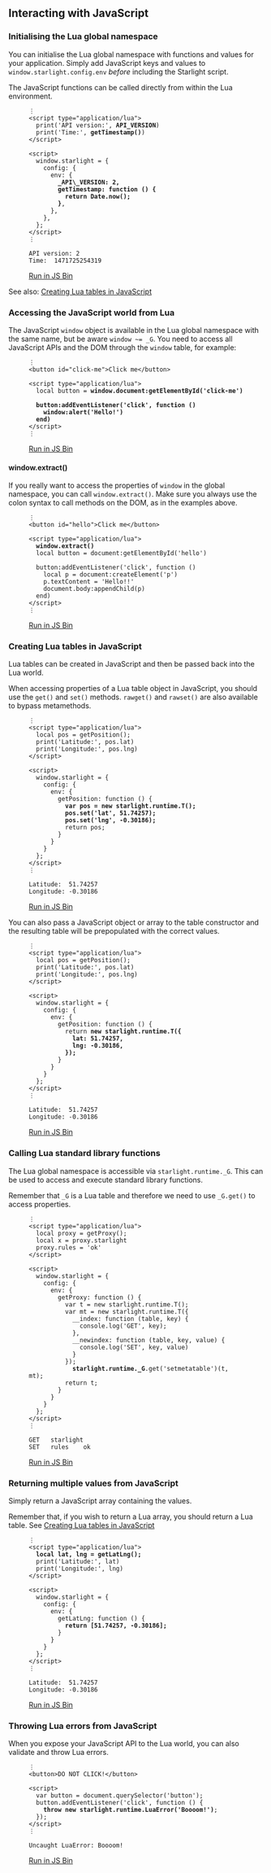 ## Interacting with JavaScript


### Initialising the Lua global namespace

You can initialise the Lua global namespace with functions and values for your application. 
Simply add JavaScript keys and values to `window.starlight.config.env` *before* including the Starlight script.

The JavaScript functions can be called directly from within the Lua environment.

<figure>
  <pre><code class="html">⋮
&lt;script type="application/lua"&gt;
  print('API version:', <b>API_VERSION</b>)
  print('Time:', <b>getTimestamp()</b>)
&lt;/script&gt;
&nbsp;
&lt;script&gt;
  window.starlight = {
&nbsp;   config: {
&nbsp;     env: {
&nbsp;       <b>_API\_VERSION: 2,
&nbsp;       getTimestamp: function () {
&nbsp;         return Date.now();
&nbsp;       }</b>,
&nbsp;     },
&nbsp;   },
  };
&lt;/script&gt;
⋮</code></pre>
<pre><code class="console">API version: 2
Time:  1471725254319</code></pre>
  <figcaption class="js-bin"><a href="http://jsbin.com/reheru/edit?html,console">Run in JS Bin</a></figcaption>
</figure>

See also: [Creating Lua tables in JavaScript](#creating-lua-tables-in-javascript)



### Accessing the JavaScript world from Lua

The JavaScript `window` object is available in the Lua global namespace with the same name, but be aware `window ~= _G`. You need to access all JavaScript APIs and the DOM through the `window` table, for example:

<figure>
  <pre><code class="html">⋮
&lt;button id="click-me"&gt;Click me&lt;/button&gt;
&nbsp;
&lt;script type="application/lua"&gt;
  local button = <b>window.document:getElementById('click-me')
&nbsp;
  button:addEventListener('click', function () 
&nbsp;   window:alert('Hello!')
  end)</b>
&lt;/script&gt;
⋮</code></pre>
  <figcaption class="js-bin"><a href="http://jsbin.com/yefovo/edit?html,output">Run in JS Bin</a></figcaption>
</figure>


#### window.extract()

If you really want to access the properties of `window` in the global namespace, you can call `window.extract()`. 
Make sure you always use the colon syntax to call methods on the DOM, as in the examples above.

<figure>
  <pre><code class="html">⋮
&lt;button id="hello"&gt;Click me&lt;/button&gt;
&nbsp;
&lt;script type="application/lua"&gt;
  <b>window.extract()</b>
  local button = document:getElementById('hello')
&nbsp;
  button:addEventListener('click', function () 
&nbsp;   local p = document:createElement('p')
&nbsp;   p.textContent = 'Hello!!'
&nbsp;   document.body:appendChild(p)
  end)
&lt;/script&gt;
⋮</code></pre>
  <figcaption class="js-bin"><a href="http://jsbin.com/cococo/edit?html,output">Run in JS Bin</a></figcaption>
</figure>



### Creating Lua tables in JavaScript

Lua tables can be created in JavaScript and then be passed back into the Lua world.

When accessing properties of a Lua table object in JavaScript, you should use the `get()` and `set()` methods. `rawget()` and `rawset()` are also available to bypass metamethods. 

<figure>
  <pre><code class="html">⋮
&lt;script type="application/lua"&gt;
  local pos = getPosition();
  print('Latitude:', pos.lat)
  print('Longitude:', pos.lng)
&lt;/script&gt;
&nbsp;
&lt;script&gt;
  window.starlight = {
&nbsp;   config: {
&nbsp;     env: {
&nbsp;       getPosition: function () {
&nbsp;         <b>var pos = new starlight.runtime.T();
&nbsp;         pos.set('lat', 51.74257);
&nbsp;         pos.set('lng', -0.30186);</b>
&nbsp;         return pos;
&nbsp;       }
&nbsp;     }
&nbsp;   }
  };
&lt;/script&gt;
⋮</code></pre>
<pre><code class="console">Latitude:  51.74257
Longitude: -0.30186</code></pre>
  <figcaption class="js-bin"><a href="http://jsbin.com/zazaxi/edit?html,console">Run in JS Bin</a></figcaption>
</figure>

You can also pass a JavaScript object or array to the table constructor and the resulting table will be prepopulated with the correct values.

<figure>
  <pre><code class="html">⋮
&lt;script type="application/lua"&gt;
  local pos = getPosition();
  print('Latitude:', pos.lat)
  print('Longitude:', pos.lng)
&lt;/script&gt;
&nbsp;
&lt;script&gt;
  window.starlight = {
&nbsp;   config: {
&nbsp;     env: {
&nbsp;       getPosition: function () {
&nbsp;         return <b>new starlight.runtime.T({
&nbsp;           lat: 51.74257,
&nbsp;           lng: -0.30186,
&nbsp;         });</b>
&nbsp;       }
&nbsp;     }
&nbsp;   }
  };
&lt;/script&gt;
⋮</code></pre>
<pre><code class="console">Latitude:  51.74257
Longitude: -0.30186</code></pre>
  <figcaption class="js-bin"><a href="http://jsbin.com/sedifi/edit?html,console">Run in JS Bin</a></figcaption>
</figure>



### Calling Lua standard library functions

The Lua global namespace is accessible via `starlight.runtime._G`. This can be used to access and execute standard library functions.

Remember that `_G` is a Lua table and therefore we need to use `_G.get()` to access properties.

<figure>
  <pre><code class="html">⋮
&lt;script type="application/lua"&gt;
  local proxy = getProxy();
  local x = proxy.starlight
  proxy.rules = 'ok'
&lt;/script&gt;
&nbsp;
&lt;script&gt;
  window.starlight = {
&nbsp;   config: {
&nbsp;     env: {
&nbsp;       getProxy: function () {
&nbsp;         var t = new starlight.runtime.T();
&nbsp;         var mt = new starlight.runtime.T({
&nbsp;           __index: function (table, key) {
&nbsp;             console.log('GET', key);
&nbsp;           },
&nbsp;           __newindex: function (table, key, value) {
&nbsp;             console.log('SET', key, value)
&nbsp;           }
&nbsp;         });
&nbsp;           <b>starlight.runtime._G</b>.get('setmetatable')(t, mt);
&nbsp;         return t;            
&nbsp;       }
&nbsp;     }
&nbsp;   }
  };
&lt;/script&gt;
⋮</code></pre>
<pre><code class="console">GET   starlight
SET   rules    ok</code></pre>
  <figcaption class="js-bin"><a href="http://jsbin.com/palivoq/edit?html,console">Run in JS Bin</a></figcaption>
</figure>



### Returning multiple values from JavaScript

Simply return a JavaScript array containing the values. 

Remember that, if you wish to return a Lua array, you should return a Lua table. See [Creating Lua tables in JavaScript](#creating-lua-tables-in-javascript)

<figure>
  <pre><code class="html">⋮
&lt;script type="application/lua"&gt;
  <b>local lat, lng = getLatLng();</b>
  print('Latitude:', lat)
  print('Longitude:', lng)
&lt;/script&gt;
&nbsp;
&lt;script&gt;
  window.starlight = {
&nbsp;   config: {
&nbsp;     env: {
&nbsp;       getLatLng: function () {
&nbsp;         <b>return [51.74257, -0.30186];</b>
&nbsp;       }
&nbsp;     }
&nbsp;   }
  };
&lt;/script&gt;
⋮</code></pre>
<pre><code class="console">Latitude:  51.74257
Longitude: -0.30186</code></pre>
  <figcaption class="js-bin"><a href="http://jsbin.com/zukihi/edit?html,console">Run in JS Bin</a></figcaption>
</figure>



### Throwing Lua errors from JavaScript

When you expose your JavaScript API to the Lua world, you can also validate and throw Lua errors.

<figure>
  <pre><code class="html">⋮
&lt;button&gt;DO NOT CLICK!&lt;/button&gt;
&nbsp;
&lt;script&gt;
  var button = document.querySelector('button');
  button.addEventListener('click', function () {
&nbsp;   <b>throw new starlight.runtime.LuaError('Boooom!')</b>;
  });
&lt;/script&gt;  
⋮</code></pre>
<pre><code class="console">Uncaught LuaError: Boooom!</code></pre>
  <figcaption class="js-bin"><a href="http://jsbin.com/jokoxavugi/edit?html,console,output">Run in JS Bin</a></figcaption>
</figure>



